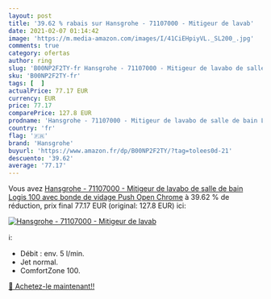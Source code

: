 ```yaml
---
layout: post
title: '39.62 % rabais sur Hansgrohe - 71107000 - Mitigeur de lavab'
date: 2021-02-07 01:14:42
image: 'https://m.media-amazon.com/images/I/41CiEHpiyVL._SL200_.jpg'
comments: true
category: ofertas
author: ring
slug: 'B00NP2F2TY-fr Hansgrohe - 71107000 - Mitigeur de lavabo de salle de bain...'
sku: 'B00NP2F2TY-fr'
tags: [  ]
actualPrice: 77.17 EUR
currency: EUR
price: 77.17
comparePrice: 127.8 EUR
prodname: 'Hansgrohe - 71107000 - Mitigeur de lavabo de salle de bain Logis 100 avec bonde de vidage Push Open Chrome'
country: 'fr'
flag: '🇫🇷'
brand: 'Hansgrohe'
buyurl: 'https://www.amazon.fr/dp/B00NP2F2TY/?tag=tolees0d-21'
descuento: '39.62'
average: '77.17'
---
```


Vous avez [Hansgrohe - 71107000 - Mitigeur de lavabo de salle de bain Logis 100 avec bonde de vidage Push Open Chrome](https://www.amazon.fr/dp/B00NP2F2TY/?tag=tolees0d-21)  à  39.62 % de réduction, prix final  77.17 EUR (original: 127.8 EUR) ici:

[![Hansgrohe - 71107000 - Mitigeur de lavab](https://m.media-amazon.com/images/I/41CiEHpiyVL._SL200_.jpg)](https://www.amazon.fr/dp/B00NP2F2TY/?tag=tolees0d-21)

ℹ️:

- Débit : env. 5 l/min.
- Jet normal.
- ComfortZone 100.

[🛒 Achetez-le maintenant!!](https://www.amazon.fr/dp/B00NP2F2TY/?tag=tolees0d-21)
